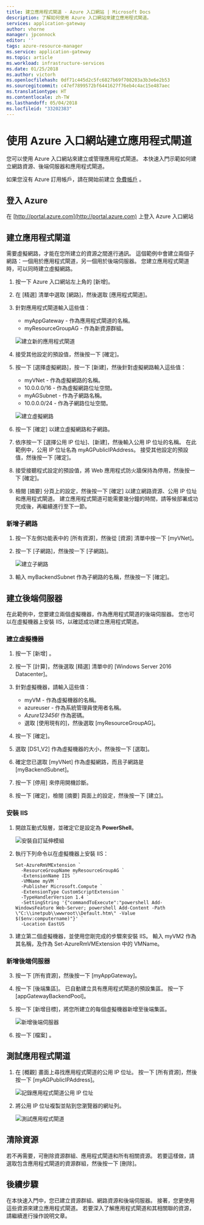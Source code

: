 ```yaml
---
title: 建立應用程式閘道 - Azure 入口網站 | Microsoft Docs
description: 了解如何使用 Azure 入口網站來建立應用程式閘道。
services: application-gateway
author: vhorne
manager: jpconnock
editor: ''
tags: azure-resource-manager
ms.service: application-gateway
ms.topic: article
ms.workload: infrastructure-services
ms.date: 01/25/2018
ms.author: victorh
ms.openlocfilehash: 0df71c445d2c5fc6827b69f708203a3b3e6e2b53
ms.sourcegitcommit: c47ef7899572bf6441627f76eb4c4ac15e487aec
ms.translationtype: HT
ms.contentlocale: zh-TW
ms.lasthandoff: 05/04/2018
ms.locfileid: "33202383"
---
```

# <a name="create-an-application-gateway-using-the-azure-portal"></a>使用 Azure 入口網站建立應用程式閘道

您可以使用 Azure 入口網站來建立或管理應用程式閘道。 本快速入門示範如何建立網路資源、後端伺服器和應用程式閘道。

如果您沒有 Azure 訂用帳戶，請在開始前建立 [免費帳戶](https://azure.microsoft.com/free/?WT.mc_id=A261C142F) 。

## <a name="log-in-to-azure"></a>登入 Azure

在 [http://portal.azure.com](http://portal.azure.com) 上登入 Azure 入口網站

## <a name="create-an-application-gateway"></a>建立應用程式閘道

需要虛擬網路，才能在您所建立的資源之間進行通訊。 這個範例中會建立兩個子網路：一個用於應用程式閘道，另一個用於後端伺服器。 您建立應用程式閘道時，可以同時建立虛擬網路。

1. 按一下 Azure 入口網站左上角的 [新增]。
2. 在 [精選] 清單中選取 [網路]，然後選取 [應用程式閘道]。
3. 針對應用程式閘道輸入這些值：

    - myAppGateway - 作為應用程式閘道的名稱。
    - myResourceGroupAG - 作為新資源群組。

    ![建立新的應用程式閘道](./media/application-gateway-create-gateway-portal/application-gateway-create.png)

4. 接受其他設定的預設值，然後按一下 [確定]。
5. 按一下 [選擇虛擬網路]，按一下 [新建]，然後針對虛擬網路輸入這些值：

    - myVNet - 作為虛擬網路的名稱。
    - 10.0.0.0/16 - 作為虛擬網路位址空間。
    - myAGSubnet - 作為子網路名稱。
    - 10.0.0.0/24 - 作為子網路位址空間。

    ![建立虛擬網路](./media/application-gateway-create-gateway-portal/application-gateway-vnet.png)

6. 按一下 [確定] 以建立虛擬網路和子網路。
6. 依序按一下 [選擇公用 IP 位址]、[新建]，然後輸入公用 IP 位址的名稱。 在此範例中，公用 IP 位址名為 myAGPublicIPAddress。 接受其他設定的預設值，然後按一下 [確定]。
8. 接受接聽程式設定的預設值，將 Web 應用程式防火牆保持為停用，然後按一下 [確定]。
9. 檢閱 [摘要] 分頁上的設定，然後按一下 [確定] 以建立網路資源、公用 IP 位址和應用程式閘道。 建立應用程式閘道可能需要幾分鐘的時間，請等候部署成功完成後，再繼續進行至下一節。

### <a name="add-a-subnet"></a>新增子網路

1. 按一下左側功能表中的 [所有資源]，然後從 [資源] 清單中按一下 [myVNet]。
2. 按一下 [子網路]，然後按一下 [子網路]。

    ![建立子網路](./media/application-gateway-create-gateway-portal/application-gateway-subnet.png)

3. 輸入 myBackendSubnet 作為子網路的名稱，然後按一下 [確定]。

## <a name="create-backend-servers"></a>建立後端伺服器

在此範例中，您要建立兩個虛擬機器，作為應用程式閘道的後端伺服器。 您也可以在虛擬機器上安裝 IIS，以確認成功建立應用程式閘道。

### <a name="create-a-virtual-machine"></a>建立虛擬機器

1. 按一下 [新增] 。
2. 按一下 [計算]，然後選取 [精選] 清單中的 [Windows Server 2016 Datacenter]。
3. 針對虛擬機器，請輸入這些值：

    - myVM - 作為虛擬機器的名稱。
    - azureuser - 作為系統管理員使用者名稱。
    - *Azure123456!* 作為密碼。
    - 選取 [使用現有的]，然後選取 [myResourceGroupAG]。

4. 按一下 [確定]。
5. 選取 [DS1_V2] 作為虛擬機器的大小，然後按一下 [選取]。
6. 確定您已選取 [myVNet] 作為虛擬網路，而且子網路是 [myBackendSubnet]。 
7. 按一下 [停用] 來停用開機診斷。
8. 按一下 [確定]，檢閱 [摘要] 頁面上的設定，然後按一下 [建立]。

### <a name="install-iis"></a>安裝 IIS

1. 開啟互動式殼層，並確定它是設定為 **PowerShell**。

    ![安裝自訂延伸模組](./media/application-gateway-create-gateway-portal/application-gateway-extension.png)

2. 執行下列命令以在虛擬機器上安裝 IIS： 

    ```azurepowershell-interactive
    Set-AzureRmVMExtension `
      -ResourceGroupName myResourceGroupAG `
      -ExtensionName IIS `
      -VMName myVM `
      -Publisher Microsoft.Compute `
      -ExtensionType CustomScriptExtension `
      -TypeHandlerVersion 1.4 `
      -SettingString '{"commandToExecute":"powershell Add-WindowsFeature Web-Server; powershell Add-Content -Path \"C:\\inetpub\\wwwroot\\Default.htm\" -Value $($env:computername)"}' `
      -Location EastUS
    ```

3. 建立第二個虛擬機器，並使用您剛完成的步驟來安裝 IIS。 輸入 myVM2 作為其名稱，及作為 Set-AzureRmVMExtension 中的 VMName。

### <a name="add-backend-servers"></a>新增後端伺服器

3. 按一下 [所有資源]，然後按一下 [myAppGateway]。
4. 按一下 [後端集區]。 已自動建立具有應用程式閘道的預設集區。 按一下 [appGatewayBackendPool]。
5. 按一下 [新增目標]，將您所建立的每個虛擬機器新增至後端集區。

    ![新增後端伺服器](./media/application-gateway-create-gateway-portal/application-gateway-backend.png)

6. 按一下 [檔案] 。

## <a name="test-the-application-gateway"></a>測試應用程式閘道

1. 在 [概觀] 畫面上尋找應用程式閘道的公用 IP 位址。 按一下 [所有資源]，然後按一下 [myAGPublicIPAddress]。

    ![記錄應用程式閘道公用 IP 位址](./media/application-gateway-create-gateway-portal/application-gateway-record-ag-address.png)

2. 將公用 IP 位址複製並貼到您瀏覽器的網址列。

    ![測試應用程式閘道](./media/application-gateway-create-gateway-portal/application-gateway-iistest.png)


## <a name="clean-up-resources"></a>清除資源

若不再需要，可刪除資源群組、應用程式閘道和所有相關資源。 若要這樣做，請選取包含應用程式閘道的資源群組，然後按一下 [刪除]。

## <a name="next-steps"></a>後續步驟

在本快速入門中，您已建立資源群組、網路資源和後端伺服器。 接著，您更使用這些資源來建立應用程式閘道。 若要深入了解應用程式閘道和其相關聯的資源，請繼續進行操作說明文章。
